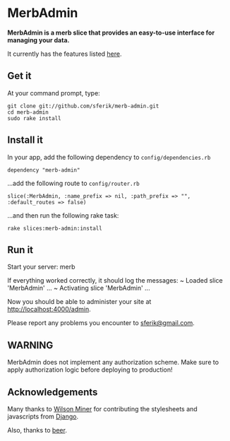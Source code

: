 # MerbAdmin

**MerbAdmin is a merb slice that provides an easy-to-use interface for managing your data.**

It currently has the features listed [here](http://sferik.tadalist.com/lists/1352791/public).

## Get it

At your command prompt, type:

    git clone git://github.com/sferik/merb-admin.git
    cd merb-admin
    sudo rake install

## Install it

In your app, add the following dependency to `config/dependencies.rb`

    dependency "merb-admin"

...add the following route to `config/router.rb`

    slice(:MerbAdmin, :name_prefix => nil, :path_prefix => "", :default_routes => false)

...and then run the following rake task:

    rake slices:merb-admin:install

## Run it

Start your server:
    merb

If everything worked correctly, it should log the messages:
    ~ Loaded slice 'MerbAdmin' ...
    ~ Activating slice 'MerbAdmin' ...

Now you should be able to administer your site at [http://localhost:4000/admin](http://localhost:4000/admin).

Please report any problems you encounter to <sferik@gmail.com>.

## WARNING

MerbAdmin does not implement any authorization scheme. Make sure to apply authorization logic before deploying to production!

## Acknowledgements

Many thanks to [Wilson Miner](http://www.wilsonminer.com/) for contributing the stylesheets and javascripts from [Django](http://www.djangoproject.com/).

Also, thanks to [beer](http://www.anchorbrewing.com/).
